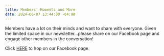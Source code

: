 ```yaml
---
title: Members' Moments and More
date: 2024-06-07 13:44:00 -04:00
---
```


Members have a lot on their minds and want to share with everyone. Given the limited space in our newsletter...please share on our Facebook page and engage other members in the conversation! 

Click [HERE](https://www.facebook.com/groups/IndivisibleMRV) to hop on our Facebook page.  